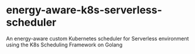 # energy-aware-k8s-serverless-scheduler
An energy-aware custom Kubernetes scheduler for Serverless environment using the K8s Scheduling Framework on Golang
